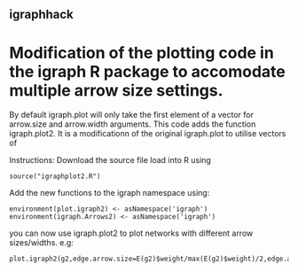 ## igraphhack
# Modification of the plotting code in the igraph R package to accomodate multiple arrow size settings.

By default igraph.plot will only take the first element of a vector for arrow.size and arrow.width arguments. 
This code adds the function igraph.plot2. It is a modificationn of the original igraph.plot to utilise vectors of 

Instructions:
Download the source file
load into R using 

```
source("igraphplot2.R")
```

Add the new functions to the igraph namespace using:

```
environment(plot.igraph2) <- asNamespace('igraph')
environment(igraph.Arrows2) <- asNamespace('igraph')
```

you can now use igraph.plot2 to plot networks with different arrow sizes/widths.
e.g:
```
plot.igraph2(g2,edge.arrow.size=E(g2)$weight/max(E(g2)$weight)/2,edge.arrow.width=E(g2)$weight/max(E(g2)$weight))
```
